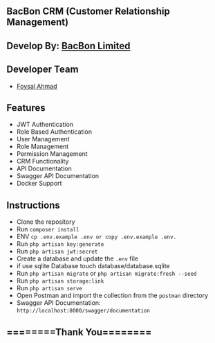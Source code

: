 ## BacBon CRM (Customer Relationship Management)
## Develop By: [BacBon Limited](https://bacbonltd.com/)

## Developer Team 
- [Foysal Ahmad](https://linkedin.com/in/arfinfoysal/)

## Features
- JWT Authentication
- Role Based Authentication
- User Management
- Role Management
- Permission Management
- CRM Functionality
- API Documentation
- Swagger API Documentation
- Docker Support


## Instructions

- Clone the repository
- Run `composer install`
- ENV `cp .env.example .env or copy .env.example .env.`
- Run `php artisan key:generate`
- Run `php artisan jwt:secret`
- Create a database and update the `.env` file
- if use sqlite Database touch database/database.sqlite
- Run `php artisan migrate` or `php artisan migrate:fresh --seed`
- Run `php artisan storage:link`
- Run `php artisan serve`
- Open Postman and import the collection from the `postman` directory
- Swagger API Documentation: `http://localhost:8000/swagger/documentation`



## ========Thank You========

